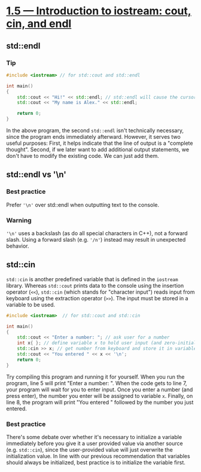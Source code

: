 # [1.5 — Introduction to iostream: cout, cin, and endl](https://www.learncpp.com/cpp-tutorial/introduction-to-iostream-cout-cin-and-endl/)

## std::endl

### Tip

```cpp
#include <iostream> // for std::cout and std::endl

int main()
{
	std::cout << "Hi!" << std::endl; // std::endl will cause the cursor to move to the next line of the console
	std::cout << "My name is Alex." << std::endl;

	return 0;
}
```

In the above program, the second `std::endl` isn't technically necessary, since the program ends immediately afterward.
However, it serves two useful purposes:
First, it helps indicate that the line of output is a "complete thought".
Second, if we later want to add additional output statements, we don't have to modify the existing code.
We can just add them.

## std::endl vs '\n'

### Best practice

Prefer `'\n'` over std::endl when outputting text to the console.

### Warning

`'\n'` uses a backslash (as do all special characters in C++), not a forward slash.
Using a forward slash (e.g. `'/n'`) instead may result in unexpected behavior.

## std::cin

`std::cin` is another predefined variable that is defined in the `iostream` library.
Whereas `std::cout` prints data to the console using the insertion operator (`<<`), `std::cin` (which stands for "character input") reads input from keyboard using the extraction operator (`>>`).
The input must be stored in a variable to be used.

```cpp
#include <iostream>  // for std::cout and std::cin

int main()
{
	std::cout << "Enter a number: "; // ask user for a number
	int x{ }; // define variable x to hold user input (and zero-initialize it)
	std::cin >> x; // get number from keyboard and store it in variable x
	std::cout << "You entered " << x << '\n';
	return 0;
}
```

Try compiling this program and running it for yourself.
When you run the program, line 5 will print "Enter a number: ".
When the code gets to line 7, your program will wait for you to enter input.
Once you enter a number (and press enter), the number you enter will be assigned to variable `x`.
Finally, on line 8, the program will print "You entered " followed by the number you just entered.

### Best practice

There's some debate over whether it's necessary to initialize a variable immediately before you give it a user provided value via another source (e.g. `std::cin`), since the user-provided value will just overwrite the initialization value.
In line with our previous recommendation that variables should always be initialized, best practice is to initialize the variable first.
